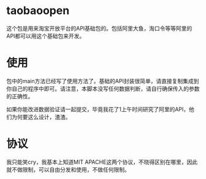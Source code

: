 # taobaoopen
这个包是用来淘宝开放平台的API基础包的。包括阿里大鱼，淘口令等等阿里的API都可以用这个基础包来开发。

# 使用
包中的main方法已经写了使用方法了。基础的API封装很简单，请直接复制集成到你自己的程序中即可。请注意，本脚本没写任何数据判断，请自行确保传入的参数的正确性。

如果你能改进数据验证请一起提交，毕竟我花了1上午时间研究了阿里的API，他们为何要这么设计，渣渣。

# 协议

我只能笑cry，我基本上知道MIT APACHE这两个协议，不晓得区别在哪里，因此就不做限制，可以自由分发和使用，不做任何限制。
